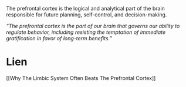 The prefrontal cortex is the logical and analytical part of the brain responsible for future planning, self-control, and decision-making.

_“The prefrontal cortex is the part of our brain that governs our ability to regulate behavior, including resisting the temptation of immediate gratification in favor of long-term benefits.”_

# Lien

[[Why The Limbic System Often Beats The Prefrontal Cortex]]
